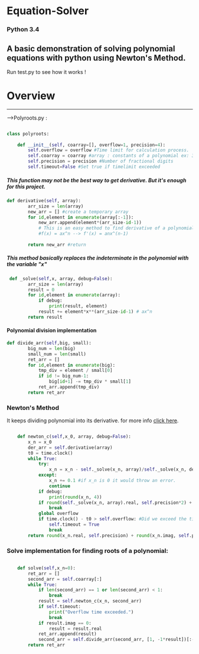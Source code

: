# Equation-Solver
### Python 3.4

## A basic demonstration of solving polynomial equations with python using Newton's Method.
 Run test.py to see how it works !

# Overview
------------------

-->Polyroots.py : 

```python

class polyroots:
    
    def __init__(self, coarray=[], overflow=1, precision=4):
        self.overflow = overflow #Time limit for calculation process. 
        self.coarray = coarray #array : constants of a polynomial ex: 3x^4 + 2x^2 - 5x = [ 3 , 0 , 2 , -5 , 0]
        self.precision = precision #Number of fractional digits
        self.timeout=False #Set true if timelimit exceeded
```
##### This function may not be the best way to get derivative. But it's enough for this project.

```python
def derivative(self, array):
        arr_size = len(array)
        new_arr = [] #create a temporary array
        for id,element in enumerate(array[:-1]):
            new_arr.append(element*(arr_size-id-1))
            # This is an easy method to find derivative of a polynomial.
            #f(x) = ax^n --> f'(x) = anx^(n-1)
            
        return new_arr #return
```

##### This method basically replaces the indeterminate in the polynomial with the variable "x"


```python
 def _solve(self,x, array, debug=False):
        arr_size = len(array)
        result = 0
        for id,element in enumerate(array):
            if debug:
                print(result, element)
            result += element*x**(arr_size-id-1) # ax^n
        return result

```

#### Polynomial division implementation

```python
def divide_arr(self,big, small):
        big_num = len(big)
        small_num = len(small)
        ret_arr = []
        for id,element in enumerate(big):
            tmp_div = element / small[0]
            if id != big_num-1:
                big[id+1] -= tmp_div * small[1]
            ret_arr.append(tmp_div)
        return ret_arr

```


### Newton's Method
It keeps dividing polynomial into its derivative.
for more info [click here](https://en.wikipedia.org/wiki/Newton%27s_method).

```python

    def newton_c(self,x_0, array, debug=False):
        x_n = x_0
        der_arr = self.derivative(array)
        t0 = time.clock()
        while True:
            try:
                x_n = x_n - self._solve(x_n, array)/self._solve(x_n, der_arr)
            except:
                x_n += 0.1 #if x_n is 0 it would throw an error.
                continue
            if debug:
                print(round(x_n, 4))
            if round(self._solve(x_n, array).real, self.precision*2) + round(self._solve(x_n, array).imag, self.precision*2)*1j == 0j:
                break
            global overflow 
            if time.clock() - t0 > self.overflow: #Did we exceed the time limit ?
                self.timeout = True
                break
        return round(x_n.real, self.precision) + round(x_n.imag, self.precision)*1j
```


### Solve implementation for finding roots of a polynomial:

```python

    def solve(self,x_n=0):
        ret_arr = []
        second_arr = self.coarray[:]
        while True:
            if len(second_arr) == 1 or len(second_arr) < 1:
                break
            result = self.newton_c(x_n, second_arr)
            if self.timeout:
                print("Overflow time exceeded.")
                break
            if result.imag == 0:
                result = result.real
            ret_arr.append(result)
            second_arr = self.divide_arr(second_arr, [1, -1*result])[:-1]        
        return ret_arr

```
